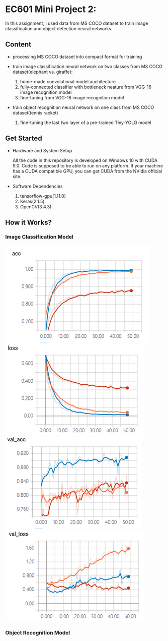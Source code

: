 # EC601 Mini Project 2: 

In this assignment, I used data from MS COCO dataset to train image classification and object detection neural networks.

## Content

* processing MS COCO dataset into compact format for training
* train image classification neural network on two classes from MS COCO dataset(elephant vs. giraffe):
  
  1. home-made convolutional model auchitecture
  2. fully-connected classifier with bottleneck neature from VGG-16 image recognition model
  3. fine-tuning from VGG-16 image recognition model
* train object recognition neural network on one class from MS COCO dataset(tennis racket)
  
  1. fine-tuning the last two layer of a pre-trained Tiny-YOLO model

## Get Started

* Hardware and System Setup

    All the code in this repository is developed on Windows 10 with CUDA 9.0. Code is supposed to be able to run on any platform. If your machine has a CUDA compatible GPU, you can get CUDA from the NVidia official site.  
* Software Dependencies

    1. tensorflow-gpu(1.11.0)
    2. Keras(2.1.5)
    3. OpenCV(3.4.3)

## How it Works?

### Image Classification Model

![all train acc](images/all_train_acc.png "train accuracy")
![all train loss](images/all_train_loss.png "train loss")
![all val acc](images/all_val_acc.png "val acc")
![all val loss](images/all_val_loss.png "val loss")

### Object Recognition Model